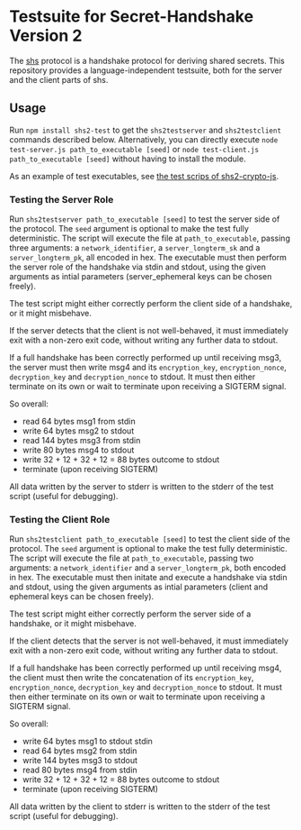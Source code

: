 # Testsuite for Secret-Handshake Version 2
The [shs](https://github.com/ahdinosaur/secret-handshake2) protocol is a handshake protocol for deriving shared secrets. This repository provides a language-independent testsuite, both for the server and the client parts of shs.

## Usage
Run `npm install shs2-test` to get the `shs2testserver` and `shs2testclient` commands described below. Alternatively, you can directly execute `node test-server.js path_to_executable [seed]` or `node test-client.js path_to_executable [seed]` without having to install the module.

As an example of test executables, see [the test scrips of shs2-crypto-js](https://github.com/AljoschaMeyer/shs2-crypto-js).

### Testing the Server Role
Run `shs2testserver path_to_executable [seed]` to test the server side of the protocol. The `seed` argument is optional to make the test fully deterministic. The script will execute the file at `path_to_executable`, passing three arguments: a `network_identifier`, a `server_longterm_sk` and a `server_longterm_pk`, all encoded in hex. The executable must then perform the server role of the handshake via stdin and stdout, using the given arguments as intial parameters (server_ephemeral keys can be chosen freely).

The test script might either correctly perform the client side of a handshake, or it might misbehave.

If the server detects that the client is not well-behaved, it must immediately exit with a non-zero exit code, without writing any further data to stdout.

If a full handshake has been correctly performed up until receiving msg3, the server must then write msg4 and its `encryption_key`, `encryption_nonce`, `decryption_key` and `decryption_nonce` to stdout. It must then either terminate on its own or wait to terminate upon receiving a SIGTERM signal.

So overall:

- read 64 bytes msg1 from stdin
- write 64 bytes msg2 to stdout
- read 144 bytes msg3 from stdin
- write 80 bytes msg4 to stdout
- write 32 + 12 + 32 + 12 = 88 bytes outcome to stdout
- terminate (upon receiving SIGTERM)

All data written by the server to stderr is written to the stderr of the test script (useful for debugging).

### Testing the Client Role
Run `shs2testclient path_to_executable [seed]` to test the client side of the protocol. The `seed` argument is optional to make the test fully deterministic. The script will execute the file at `path_to_executable`, passing two arguments: a `network_identifier` and a `server_longterm_pk`, both encoded in hex. The executable must then initate and execute a handshake via stdin and stdout, using the given arguments as intial parameters (client and ephemeral keys can be chosen freely).

The test script might either correctly perform the server side of a handshake, or it might misbehave.

If the client detects that the server is not well-behaved, it must immediately exit with a non-zero exit code, without writing any further data to stdout.

If a full handshake has been correctly performed up until receiving msg4, the client must then write the concatenation of its `encryption_key`, `encryption_nonce`, `decryption_key` and `decryption_nonce` to stdout. It must then either terminate on its own or wait to terminate upon receiving a SIGTERM signal.

So overall:

- write 64 bytes msg1 to stdout stdin
- read 64 bytes msg2 from stdin
- write 144 bytes msg3 to stdout
- read 80 bytes msg4 from stdin
- write 32 + 12 + 32 + 12 = 88 bytes outcome to stdout
- terminate (upon receiving SIGTERM)

All data written by the client to stderr is written to the stderr of the test script (useful for debugging).
